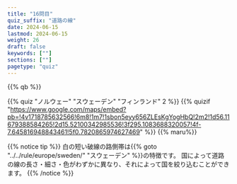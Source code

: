 ```yaml
---
title: "16問目"
quiz_suffix: "道路の線"
date: 2024-06-15
lastmod: 2024-06-15
weight: 26
draft: false
keywords: [""]
sections: [""]
pagetype: "quiz"
---
```


{{% qb %}}

{{% quiz "ノルウェー" "スウェーデン" "フィンランド" 2 %}}
{{% quizif "https://www.google.com/maps/embed?pb=!4v1718785632566!6m8!1m7!1sbon5eyy656ZLEsKgYogHbQ!2m2!1d56.11679388584265!2d15.52100342985536!3f295.1083688320057!4f-7.645816948843461!5f0.7820865974627469" %}}
{{% maru%}}

<div class="googlemap-if ansarea transparent-area">
{{% notice tip %}}
白の短い破線の路側帯は{{% goto "../../rule/europe/sweden/" "スウェーデン" %}}の特徴です。
国によって道路の線の長さ・細さ・色がわずかに異なり、それによって国を絞り込むことができます。
{{% /notice %}}
</div>
